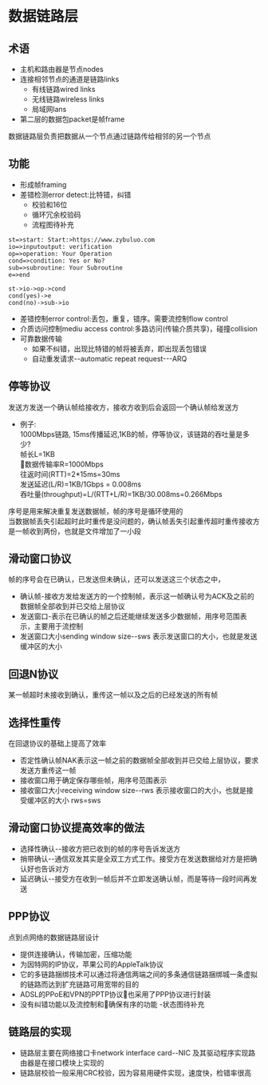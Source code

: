 # 数据链路层

## 术语

- 主机和路由器是节点nodes
- 连接相邻节点的通道是链路links
  - 有线链路wired links
  - 无线链路wireless links
  - 局域网lans
- 第二层的数据包packet是帧frame

数据链路层负责把数据从一个节点通过链路传给相邻的另一个节点

## 功能

- 形成帧framing
- 差错检测error detect:比特错，纠错
  - 校验和16位
  - 循环冗余校验码
  - 流程图待补充

```flow
st=>start: Start:>https://www.zybuluo.com
io=>inputoutput: verification
op=>operation: Your Operation
cond=>condition: Yes or No?
sub=>subroutine: Your Subroutine
e=>end

st->io->op->cond
cond(yes)->e
cond(no)->sub->io
```

 - 差错控制error control:丢包，重复，错序。需要流控制flow control
 - 介质访问控制mediu access control:多路访问(传输介质共享)，碰撞collision
 - 可靠数据传输
   - 如果不纠错，出现比特错的帧将被丢弃，即出现丢包错误
   - 自动重发请求--automatic repeat request---ARQ
 
## 停等协议 
发送方发送一个确认帧给接收方，接收方收到后会返回一个确认帧给发送方
- 例子:  
1000Mbps链路, 15ms传播延迟,1KB的帧，停等协议，该链路的吞吐量是多少?   
帧长L=1KB    
数据传输率R=1000Mbps  
往返时间(RTT)=2*15ms=30ms  
发送延迟(L/R)=1KB/1Gbps = 0.008ms  
吞吐量(throughput)=L/(RTT+L/R)=1KB/30.008ms=0.266Mbps  

序号是用来解决重复发送数据帧，帧的序号是循环使用的  
当数据帧丢失引起超时此时重传是没问题的，确认帧丢失引起重传超时重传接收方是一帧收到两份，也就是文件增加了一小段

## 滑动窗口协议
帧的序号会在已确认，已发送但未确认，还可以发送这三个状态之中，
- 确认帧-接收方发给发送方的一个控制帧，表示这一帧确认号为ACK及之前的数据帧全部收到并已交给上层协议
- 发送窗口-表示在已确认的帧之后还能继续发送多少数据帧，用序号范围表示，主要用于流控制
- 发送窗口大小sending window size--sws 表示发送窗口的大小，也就是发送缓冲区的大小
## 回退N协议 
某一帧超时未接收到确认，重传这一帧以及之后的已经发送的所有帧 
## 选择性重传  
在回退协议的基础上提高了效率
- 否定性确认帧NAK表示这一帧之前的数据帧全部收到并已交给上层协议，要求发送方重传这一帧
- 接收窗口用于确定保存哪些帧，用序号范围表示
- 接收窗口大小receiving window size--rws 表示接收窗口的大小，也就是接受缓冲区的大小
 rws=sws
## 滑动窗口协议提高效率的做法
  - 选择性确认--接收方把已收到的帧的序号告诉发送方
  - 捎带确认--通信双发其实是全双工方式工作。接受方在发送数据给对方是把确认好也告诉对方
  - 延迟确认--接受方在收到一帧后并不立即发送确认帧，而是等待一段时间再发送
## PPP协议 
点到点网络的数据链路层设计 
 - 提供连接确认，传输加密，压缩功能
 - 为因特网的IP协议，苹果公司的AppleTalk协议 
 - 它的多链路捆绑技术可以通过将通信两端之间的多条通信链路捆绑城一条虚拟的链路而达到扩充链路可用宽带的目的
 - ADSL的PPoE和VPN的PPTP协议也采用了PPP协议进行封装
 - 没有纠错功能以及流控制和确保有序的功能
 -状态图待补充
## 链路层的实现
 - 链路层主要在网络接口卡network interface card--NIC 及其驱动程序实现路由器是在接口模块上实现的
 - 链路层校验一般采用CRC校验，因为容易用硬件实现，速度快，检错率很高





 

 